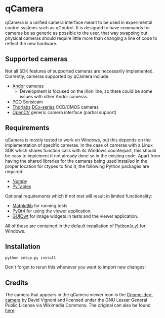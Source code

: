 qCamera
=======

qCamera is a unified camera interface meant to be used in experimental
control systems such as qControl. It is designed to have commands for
cameras be as generic as possible to the user, that way swapping out
physical cameras should require little more than changing a line of
code to reflect the new hardware.

Supported cameras
-----------------

Not all SDK features of supported cameras are necessarily
implemented. Currently, cameras supported by qCamera include:

* [Andor](http://www.andor.com/) cameras
  * Development is focused on the iXon line, so there could be some
    issues with other Andor cameras.
* [PCO](http://www.pco.de/) Sensicam
* [Thorlabs](http://www.thorlabs.de)
  [DCx-series](http://www.thorlabs.de/software_pages/ViewSoftwarePage.cfm?Code=DCx)
  CCD/CMOS cameras
* [OpenCV](http://opencv.org/) generic camera interface (partial support)

Requirements
------------

qCamera is mostly tested to work on Windows, but this depends on the
implementation of specific cameras. In the case of cameras with a
Linux SDK which shares function calls with its Windows counterpart,
this should be easy to implement if not already done so in the
existing code. Apart from having the shared libraries for the cameras
being used installed in the proper location for ctypes to find it, the
following Python packages are required:

* [Numpy](http://www.numpy.org/)
* [PyTables](http://www.pytables.org)

Optional requirements which if not met will result in limited
functionality:

* [Matplotlib](http://matplotlib.org/) for running tests
* [PyQt4](http://pyqt.sourceforge.net/Docs/PyQt4/) for using the
  viewer application.
* [GUIQwt](https://pythonhosted.org/guiqwt/) for image widgets in
  tests and the viewer application.

All of these are contained in the default installation of
[Python(x,y)](https://code.google.com/p/pythonxy/) for Windows.

Installation
------------

`python setup.py install`

Don't forget to rerun this whenever you want to import new changes!

Credits
-------

The camera that appears in the qCamera viewer icon is the
[Gnome-dev-camera][camicon] by David Vignoni and licensed under the
GNU Lesser General Public License via Wikimedia Commons. The original
can also be found [here][camicon_original].

[camicon]: https://commons.wikimedia.org/wiki/File:Gnome-dev-camera.svg#mediaviewer/File:Gnome-dev-camera.svg
[camicon_original]: http://ftp.gnome.org/pub/GNOME/sources/gnome-themes-extras/0.9/gnome-themes-extras-0.9.0.tar.gz

